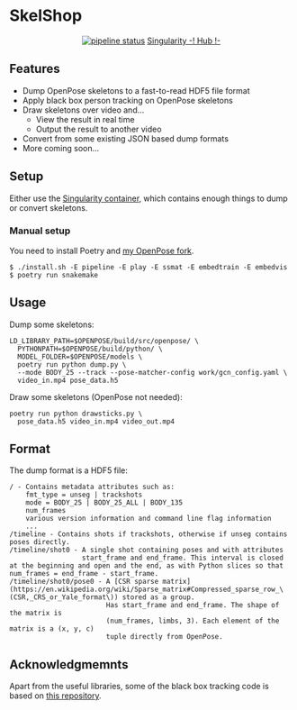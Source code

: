 # SkelShop

<p align="center">
<a href="https://gitlab.com/frankier/skelshop/-/commits/master"><img alt="pipeline status" src="https://gitlab.com/frankier/skelshop/badges/master/pipeline.svg" /></a>
<a href="https://singularity-hub.org/collections/4494">Singularity -! Hub !-</a>
</p>

## Features

 * Dump OpenPose skeletons to a fast-to-read HDF5 file format
 * Apply black box person tracking on OpenPose skeletons
 * Draw skeletons over video and...
   * View the result in real time
   * Output the result to another video
 * Convert from some existing JSON based dump formats
 * More coming soon...

## Setup

Either use the [Singularity
container](https://singularity-hub.org/collections/4403), which contains enough
things to dump or convert skeletons.

### Manual setup

You need to install Poetry and [my OpenPose
fork](https://github.com/frankier/openpose/tree/enable-identification).

    $ ./install.sh -E pipeline -E play -E ssmat -E embedtrain -E embedvis
    $ poetry run snakemake

## Usage

Dump some skeletons:

    LD_LIBRARY_PATH=$OPENPOSE/build/src/openpose/ \
      PYTHONPATH=$OPENPOSE/build/python/ \
      MODEL_FOLDER=$OPENPOSE/models \
      poetry run python dump.py \
      --mode BODY_25 --track --pose-matcher-config work/gcn_config.yaml \
      video_in.mp4 pose_data.h5

Draw some skeletons (OpenPose not needed):

    poetry run python drawsticks.py \
      pose_data.h5 video_in.mp4 video_out.mp4

## Format

The dump format is a HDF5 file:
```
/ - Contains metadata attributes such as:
    fmt_type = unseg | trackshots
    mode = BODY_25 | BODY_25_ALL | BODY_135
    num_frames
    various version information and command line flag information
    ...
/timeline - Contains shots if trackshots, otherwise if unseg contains poses directly.
/timeline/shot0 - A single shot containing poses and with attributes
                  start_frame and end_frame. This interval is closed at the beginning and open and the end, as with Python slices so that num_frames = end_frame - start_frame.
/timeline/shot0/pose0 - A [CSR sparse matrix](https://en.wikipedia.org/wiki/Sparse_matrix#Compressed_sparse_row_\(CSR,_CRS_or_Yale_format\)) stored as a group.
                        Has start_frame and end_frame. The shape of the matrix is
                        (num_frames, limbs, 3). Each element of the matrix is a (x, y, c)
                        tuple directly from OpenPose.
```

## Acknowledgmemnts

Apart from the useful libraries, some of the black box tracking code is based
on [this repository](https://github.com/lxy5513/cvToolkit).
